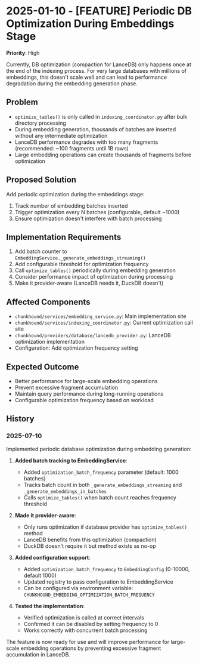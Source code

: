 # 2025-01-10 - [FEATURE] Periodic DB Optimization During Embeddings Stage
**Priority**: High

Currently, DB optimization (compaction for LanceDB) only happens once at the end of the indexing process. For very large databases with millions of embeddings, this doesn't scale well and can lead to performance degradation during the embedding generation phase.

## Problem
- `optimize_tables()` is only called in `indexing_coordinator.py` after bulk directory processing
- During embedding generation, thousands of batches are inserted without any intermediate optimization
- LanceDB performance degrades with too many fragments (recommended: ~100 fragments until 1B rows)
- Large embedding operations can create thousands of fragments before optimization

## Proposed Solution
Add periodic optimization during the embeddings stage:
1. Track number of embedding batches inserted
2. Trigger optimization every N batches (configurable, default ~1000)
3. Ensure optimization doesn't interfere with batch processing

## Implementation Requirements
1. Add batch counter to `EmbeddingService._generate_embeddings_streaming()`
2. Add configurable threshold for optimization frequency
3. Call `optimize_tables()` periodically during embedding generation
4. Consider performance impact of optimization during processing
5. Make it provider-aware (LanceDB needs it, DuckDB doesn't)

## Affected Components
- `chunkhound/services/embedding_service.py`: Main implementation site
- `chunkhound/services/indexing_coordinator.py`: Current optimization call site
- `chunkhound/providers/database/lancedb_provider.py`: LanceDB optimization implementation
- Configuration: Add optimization frequency setting

## Expected Outcome
- Better performance for large-scale embedding operations
- Prevent excessive fragment accumulation
- Maintain query performance during long-running operations
- Configurable optimization frequency based on workload

## History

### 2025-07-10
Implemented periodic database optimization during embedding generation:

1. **Added batch tracking to EmbeddingService**: 
   - Added `optimization_batch_frequency` parameter (default: 1000 batches)
   - Tracks batch count in both `_generate_embeddings_streaming` and `_generate_embeddings_in_batches`
   - Calls `optimize_tables()` when batch count reaches frequency threshold

2. **Made it provider-aware**:
   - Only runs optimization if database provider has `optimize_tables()` method
   - LanceDB benefits from this optimization (compaction)
   - DuckDB doesn't require it but method exists as no-op

3. **Added configuration support**:
   - Added `optimization_batch_frequency` to `EmbeddingConfig` (0-10000, default 1000)
   - Updated registry to pass configuration to EmbeddingService
   - Can be configured via environment variable: `CHUNKHOUND_EMBEDDING_OPTIMIZATION_BATCH_FREQUENCY`

4. **Tested the implementation**:
   - Verified optimization is called at correct intervals
   - Confirmed it can be disabled by setting frequency to 0
   - Works correctly with concurrent batch processing

The feature is now ready for use and will improve performance for large-scale embedding operations by preventing excessive fragment accumulation in LanceDB.